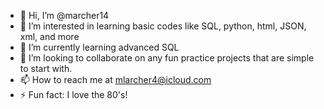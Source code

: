 - 👋 Hi, I’m @marcher14
- 👀 I’m interested in learning basic codes like SQL, python, html, JSON, xml, and more
- 🌱 I’m currently learning advanced SQL
- 💞️ I’m looking to collaborate on any fun practice projects that are simple to start with. 
- 📫 How to reach me at mlarcher4@icloud.com
- ⚡ Fun fact: I love the 80's!

<!---
marcher14/marcher14 is a ✨ special ✨ repository because its `README.md` (this file) appears on your GitHub profile.
You can click the Preview link to take a look at your changes.
--->
